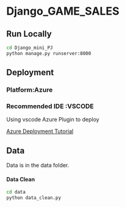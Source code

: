 # Django_GAME_SALES

## Run Locally
```bash
cd Django_mini_PJ
python manage.py runserver:8000
```
## Deployment
### Platform:Azure
### Recommended IDE :VSCODE
Using vscode Azure Plugin to deploy

[Azure Deployment Tutorial](https://docs.microsoft.com/en-us/azure/app-service/quickstart-python?tabs=flask%2Cwindows%2Cazure-portal%2Cterminal-bash%2Cvscode-deploy%2Cdeploy-instructions-azportal%2Cdeploy-instructions-zip-azcli)
## Data 
Data is in the data folder.
#### Data Clean
```bash
cd data
python data_clean.py
```

